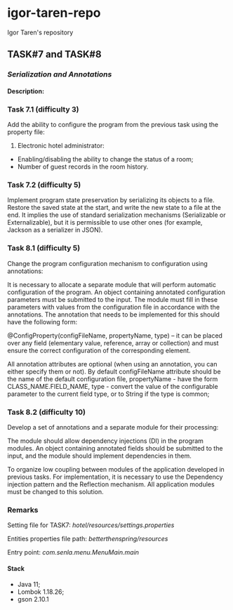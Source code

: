 # igor-taren-repo

Igor Taren's repository

## TASK#7 and TASK#8

### _Serialization and Annotations_

#### Description:

### Task 7.1 (difficulty 3)

Add the ability to configure the program from the previous task using the property file:

1. Electronic hotel administrator:

- Enabling/disabling the ability to change the status of a room;
- Number of guest records in the room history.

### Task 7.2 (difficulty 5)

Implement program state preservation by serializing its objects to a file. Restore the saved state at the start,
and write the new state to a file at the end.
It implies the use of standard serialization mechanisms (Serializable or Externalizable), but it is permissible
to use other ones (for example, Jackson as a serializer in JSON).

### Task 8.1 (difficulty 5)

Change the program configuration mechanism to configuration using annotations:

It is necessary to allocate a separate module that will perform automatic configuration of the program. An object
containing annotated configuration parameters must be submitted to the input. The module must fill in these parameters
with values from the configuration file in accordance with the annotations. The annotation that needs to be implemented
for this should have the following form:

@ConfigProperty(configFileName, propertyName, type) – it can be placed over any field (elementary value, reference,
array or collection) and must ensure the correct configuration of the corresponding element.

All annotation attributes are optional (when using an annotation, you can either specify them or not). By default
сonfigFileName attribute should be the name of the default configuration file,
propertyName - have the form CLASS_NAME.FIELD_NAME, type - convert the value of the configurable parameter to
the current field type, or to String if the type is common;

### Task 8.2 (difficulty 10)

Develop a set of annotations and a separate module for their processing:

The module should allow dependency injections (DI) in the program modules. An object containing annotated fields
should be submitted to the input, and the module should implement dependencies in them.

To organize low coupling between modules of the application developed in previous tasks. For implementation,
it is necessary to use the Dependency injection pattern and the Reflection mechanism. All application modules
must be changed to this solution.

### Remarks

Setting file for TASK7:
*hotel/resources/settings.properties*

Entities properties file path:
*betterthenspring/resources*

Entry point:
*com.senla.menu.MenuMain.main*

#### Stack

- Java 11;
- Lombok 1.18.26;
- gson 2.10.1
